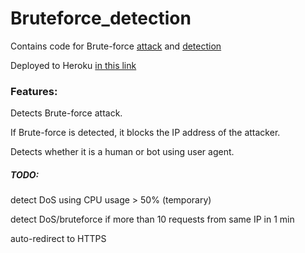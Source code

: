 # Bruteforce_detection
Contains code for Brute-force [attack](./attack.py) and [detection](./detection.py)

Deployed to Heroku
[in this link](https://brutefo.herokuapp.com/)


### Features:

Detects Brute-force attack.

If Brute-force is detected, it blocks the IP address of the attacker.

Detects whether it is a human or bot using user agent.


##### TODO:

detect DoS using CPU usage > 50% (temporary)

detect DoS/bruteforce if more than 10 requests from same IP in 1 min

auto-redirect to HTTPS
